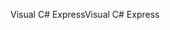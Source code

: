 <span data-ttu-id="2fb97-101">Visual C# Express</span><span class="sxs-lookup"><span data-stu-id="2fb97-101">Visual C# Express</span></span>